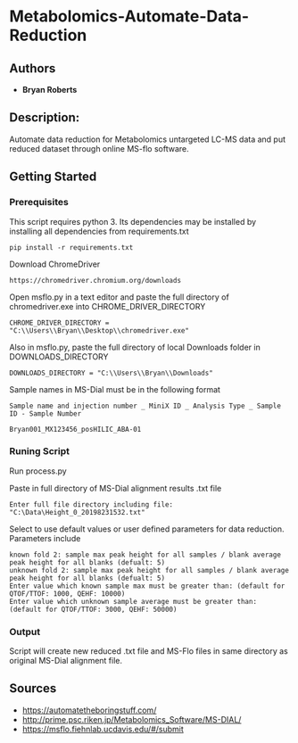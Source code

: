 # Metabolomics-Automate-Data-Reduction

## Authors

* **Bryan Roberts**

## Description: 

Automate data reduction for Metabolomics untargeted LC-MS data and put reduced dataset through online MS-flo software.

## Getting Started

### Prerequisites

This script requires python 3. Its dependencies may be installed by installing all dependencies from requirements.txt

```
pip install -r requirements.txt
```

Download ChromeDriver 

```
https://chromedriver.chromium.org/downloads
```

Open msflo.py in a text editor and paste the full directory of chromedriver.exe into CHROME_DRIVER_DIRECTORY

```
CHROME_DRIVER_DIRECTORY = "C:\\Users\\Bryan\\Desktop\\chromedriver.exe"
```

Also in msflo.py, paste the full directory of local Downloads folder in DOWNLOADS_DIRECTORY

```
DOWNLOADS_DIRECTORY = "C:\\Users\\Bryan\\Downloads"
```

Sample names in MS-Dial must be in the following format

```
Sample name and injection number _ MiniX ID _ Analysis Type _ Sample ID - Sample Number

Bryan001_MX123456_posHILIC_ABA-01
```

### Runing Script

Run process.py

Paste in full directory of MS-Dial alignment results .txt file

```
Enter full file directory including file: "C:\Data\Height_0_20198231532.txt"
```

Select to use default values or user defined parameters for data reduction.  Parameters include

```
known fold 2: sample max peak height for all samples / blank average peak height for all blanks (defualt: 5)
unknown fold 2: sample max peak height for all samples / blank average peak height for all blanks (defualt: 5)
Enter value which known sample max must be greater than: (default for QTOF/TTOF: 1000, QEHF: 10000)
Enter value which unknown sample average must be greater than: (default for QTOF/TTOF: 3000, QEHF: 50000)
```
### Output

Script will create new reduced .txt file and MS-Flo files in same directory as original MS-Dial alignment file.

## Sources

* https://automatetheboringstuff.com/
* http://prime.psc.riken.jp/Metabolomics_Software/MS-DIAL/
* https://msflo.fiehnlab.ucdavis.edu/#/submit
